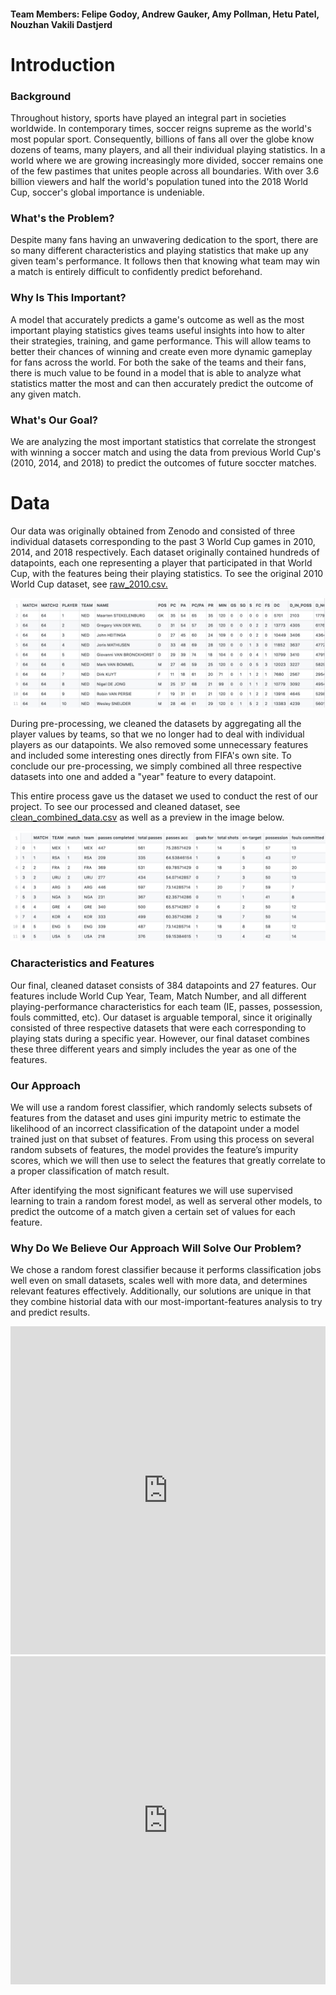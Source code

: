 #### **Team Members: Felipe Godoy, Andrew Gauker, Amy Pollman, Hetu Patel, Nouzhan Vakili Dastjerd**

# **Introduction**

### Background

Throughout history, sports have played an integral part in societies worldwide. In contemporary times, soccer reigns supreme as the world's most popular sport. Consequently, billions of fans all over the globe know dozens of teams, many players, and all their individual playing statistics. In a world where we are growing increasingly more divided, soccer remains one of the few pastimes that unites people across all boundaries. With over 3.6 billion viewers and half the world's population tuned into the 2018 World Cup, soccer's global importance is undeniable.

### What's the Problem?

Despite many fans having an unwavering dedication to the sport, there are so many different characteristics and playing statistics that make up any given team's performance. It follows then that knowing what team may win a match is entirely difficult to confidently predict beforehand.

### Why Is This Important?

A model that accurately predicts a game's outcome as well as the most important playing statistics gives teams useful insights into how to alter their strategies, training, and game performance. This will allow teams to better their chances of winning and create even more dynamic gameplay for fans across the world. For both the sake of the teams and their fans, there is much value to be found in a model that is able to analyze what statistics matter the most and can then accurately predict the outcome of any given match. 

### What's Our Goal?

We are analyzing the most important statistics that correlate the strongest with winning a soccer match and using the data from previous World Cup's (2010, 2014, and 2018) to predict the outcomes of future soccter matches.

# **Data**

Our data was originally obtained from Zenodo and consisted of three individual datasets corresponding to the past 3 World Cup games in 2010, 2014, and 2018 respectively. Each dataset originally contained hundreds of datapoints, each one representing a player that participated in that World Cup, with the features being their playing statistics. To see the original 2010 World Cup dataset, see [raw_2010.csv.](https://github.com/acpollmann/soccer-training/blob/master/raw_2010.csv)


![raw_2010.png](https://raw.githubusercontent.com/acpollmann/soccer-training/master/images/raw_2010.png)

During pre-processing, we cleaned the datasets by aggregating all the player values by teams, so that we no longer had to deal with individual players as our datapoints. We also removed some unnecessary features and included some interesting ones directly from FIFA's own site. To conclude our pre-processing, we simply combined all three respective datasets into one and added a "year" feature to every datapoint.

This entire process gave us the dataset we used to conduct the rest of our project. To see our processed and cleaned dataset, see [clean_combined_data.csv](https://github.com/acpollmann/soccer-training/blob/master/clean_combined_data.csv) as well as a preview in the image below.

![cleaned_combined.png](https://raw.githubusercontent.com/acpollmann/soccer-training/master/images/cleaned_combined.png)


### Characteristics and Features

Our final, cleaned dataset consists of 384 datapoints and 27 features. Our features include World Cup Year, Team, Match Number, and all different playing-performance characteristics for each team (IE, passes, possession, fouls committed, etc). Our dataset is arguable temporal, since it originally consisted of three respective datasets that were each corresponding to playing stats during a specific year. However, our final dataset combines these three different years and simply includes the year as one of the features.

### Our Approach

We will use a random forest classifier, which randomly selects subsets of features from the dataset and uses gini impurity metric to estimate the likelihood of an incorrect classification of the datapoint under a model trained just on that subset of features. From using this process on several random subsets of features, the model provides the feature’s impurity scores, which we will then use to select the features that greatly correlate to a proper classification of match result.

After identifying the most significant features we will use supervised learning to train a random forest model, as well as serveral other models, to predict the outcome of a match given a certain set of values for each feature. 

### Why Do We Believe Our Approach Will Solve Our Problem?

We chose a random forest classifier because it performs classification jobs well even on small datasets, scales well with more data, and determines relevant features effectively. Additionally, our solutions are unique in that they combine historial data with our most-important-features analysis to try and predict results.


<iframe id="igraph" scrolling="no" style="border:none;" seamless="seamless" src="https://plotly.com/~acpoll/3.embed" height="525" width="100%"></iframe>

<iframe id="igraph" scrolling="no" style="border:none;" seamless="seamless" src="https://plotly.com/~acpoll/11.embed" height="525" width="100%"></iframe>
